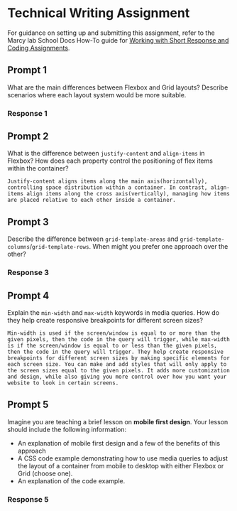 # Technical Writing Assignment

For guidance on setting up and submitting this assignment, refer to the Marcy lab School Docs How-To guide for [Working with Short Response and Coding Assignments](https://marcylabschool.gitbook.io/marcy-lab-school-docs/fullstack-curriculum/how-tos/working-with-assignments#how-to-work-on-assignments).

## Prompt 1

What are the main differences between Flexbox and Grid layouts? Describe scenarios where each layout system would be more suitable.

### Response 1

## Prompt 2

What is the difference between `justify-content` and `align-items` in Flexbox? How does each property control the positioning of flex items within the container?

```
Justify-content aligns items along the main axis(horizontally), controlling space distribution within a container. In contrast, align-items align items along the cross axis(vertically), managing how items are placed relative to each other inside a container.
```

## Prompt 3

Describe the difference between `grid-template-areas` and `grid-template-columns`/`grid-template-rows`. When might you prefer one approach over the other?

### Response 3

## Prompt 4

Explain the `min-width` and `max-width` keywords in media queries. How do they help create responsive breakpoints for different screen sizes?

```
Min-width is used if the screen/window is equal to or more than the given pixels, then the code in the query will trigger, while max-width is if the screen/window is equal to or less than the given pixels, then the code in the query will trigger. They help create responsive breakpoints for different screen sizes by making specific elements for each screen size. You can make and add styles that will only apply to the screen sizes equal to the given pixels. It adds more customization and design, while also giving you more control over how you want your website to look in certain screens.
```

## Prompt 5

Imagine you are teaching a brief lesson on **mobile first design**. Your lesson should include the following information:

- An explanation of mobile first design and a few of the benefits of this approach
- A CSS code example demonstrating how to use media queries to adjust the layout of a container from mobile to desktop with either Flexbox or Grid (choose one).
- An explanation of the code example.

### Response 5

